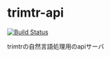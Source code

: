 # trimtr-api

[![Build Status](https://travis-ci.com/tjmtmmnk/trimtr-api.svg?branch=master)](https://travis-ci.com/tjmtmmnk/trimtr-api)

trimtrの自然言語処理用のapiサーバ
